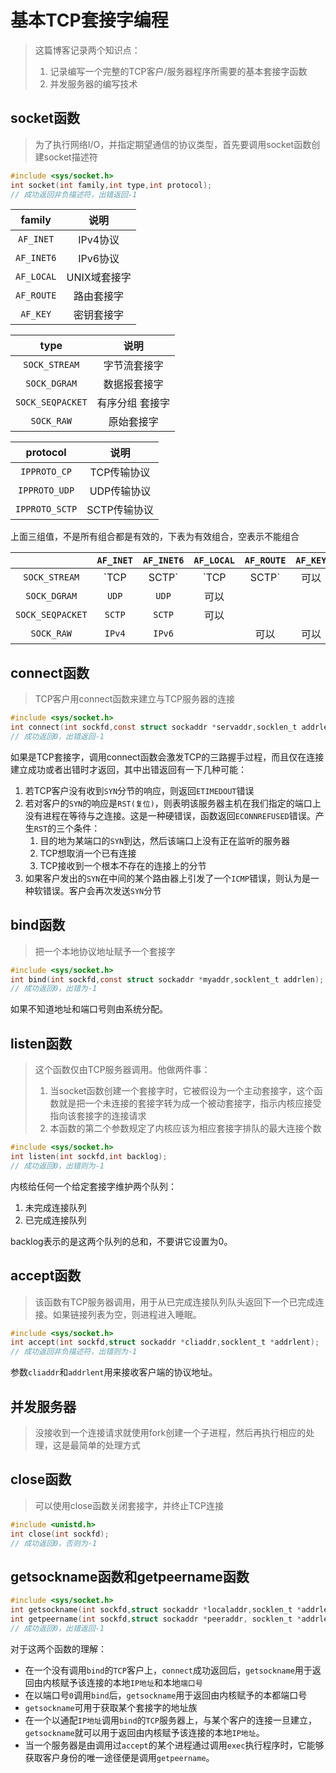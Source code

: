 # 基本TCP套接字编程

>   这篇博客记录两个知识点：
>
>   1.  记录编写一个完整的TCP客户/服务器程序所需要的基本套接字函数
>   2.  并发服务器的编写技术

## socket函数

>   为了执行网络I/O，并指定期望通信的协议类型，首先要调用socket函数创建socket描述符

```c
#include <sys/socket.h>
int socket(int family,int type,int protocol);
// 成功返回非负描述符，出错返回-1
```

|   family   |     说明     |
| :--------: | :----------: |
| `AF_INET`  |   IPv4协议   |
| `AF_INET6` |   IPv6协议   |
| `AF_LOCAL` | UNIX域套接字 |
| `AF_ROUTE` |  路由套接字  |
|  `AF_KEY`  |  密钥套接字  |

|       type       |      说明       |
| :--------------: | :-------------: |
|  `SOCK_STREAM`   |  字节流套接字   |
|   `SOCK_DGRAM`   |  数据报套接字   |
| `SOCK_SEQPACKET` | 有序分组 套接字 |
|    `SOCK_RAW`    |   原始套接字    |

|    protocol    |     说明     |
| :------------: | :----------: |
|  `IPPROTO_CP`  | TCP传输协议  |
| `IPPROTO_UDP`  | UDP传输协议  |
| `IPPROTO_SCTP` | SCTP传输协议 |

上面三组值，不是所有组合都是有效的，下表为有效组合，空表示不能组合

|                  | `AF_INET`  | `AF_INET6` | `AF_LOCAL` | `AF_ROUTE` | `AF_KEY` |
| :--------------: | :--------: | :--------: | :--------: | :--------: | :------: |
|  `SOCK_STREAM`   | `TCP|SCTP` | `TCP|SCTP` |    可以    |            |          |
|   `SOCK_DGRAM`   |   `UDP`    |   `UDP`    |    可以    |            |          |
| `SOCK_SEQPACKET` |   `SCTP`   |   `SCTP`   |    可以    |            |          |
|    `SOCK_RAW`    |   `IPv4`   |   `IPv6`   |            |    可以    |   可以   |

## connect函数

>   TCP客户用connect函数来建立与TCP服务器的连接

```c
#include <sys/socket.h>
int connect(int sockfd,const struct sockaddr *servaddr,socklen_t addrlen);
// 成功返回0，出错返回-1
```

如果是TCP套接字，调用connect函数会激发TCP的三路握手过程，而且仅在连接建立成功或者出错时才返回，其中出错返回有一下几种可能：

1.  若TCP客户没有收到`SYN`分节的响应，则返回`ETIMEDOUT`错误
2.  若对客户的`SYN`的响应是`RST(复位)`，则表明该服务器主机在我们指定的端口上没有进程在等待与之连接。这是一种硬错误，函数返回`ECONNREFUSED`错误。产生`RST`的三个条件：
    1.  目的地为某端口的`SYN`到达，然后该端口上没有正在监听的服务器
    2.  TCP想取消一个已有连接
    3.  TCP接收到一个根本不存在的连接上的分节
3.  如果客户发出的`SYN`在中间的某个路由器上引发了一个`ICMP`错误，则认为是一种软错误。客户会再次发送`SYN`分节

## bind函数

>   把一个本地协议地址赋予一个套接字

```c
#include <sys/socket.h>
int bind(int sockfd,const struct sockaddr *myaddr,socklent_t addrlen);
// 成功返回0，出错为-1
```

如果不知道地址和端口号则由系统分配。

## listen函数

>   这个函数仅由TCP服务器调用。他做两件事：
>
>   1.  当socket函数创建一个套接字时，它被假设为一个主动套接字，这个函数就是把一个未连接的套接字转为成一个被动套接字，指示内核应接受指向该套接字的连接请求
>   2.  本函数的第二个参数规定了内核应该为相应套接字排队的最大连接个数

```c
#include <sys/socket.h>
int listen(int sockfd,int backlog);
// 成功返回0，出错则为-1
```

内核给任何一个给定套接字维护两个队列：

1.  未完成连接队列
2.  已完成连接队列

backlog表示的是这两个队列的总和，不要讲它设置为0。

## accept函数

>   该函数有TCP服务器调用，用于从已完成连接队列队头返回下一个已完成连接。如果链接列表为空，则进程进入睡眠。

```c
#include <sys/socket.h>
int accept(int sockfd,struct sockaddr *cliaddr,socklent_t *addrlent);
// 成功返回非负描述符，出错则为-1
```

参数`cliaddr`和`addrlent`用来接收客户端的协议地址。

## 并发服务器

>   没接收到一个连接请求就使用fork创建一个子进程，然后再执行相应的处理，这是最简单的处理方式

## close函数

>   可以使用close函数关闭套接字，并终止TCP连接

```c
#include <unistd.h>
int close(int sockfd);
// 成功返回0，否则为-1
```

## getsockname函数和getpeername函数

```c
#include <sys/socket.h>
int getsockname(int sockfd,struct sockaddr *localaddr,socklen_t *addrlen);
int getpeername(int sockfd,struct sockaddr *peeraddr, socklen_t *addrlen);
// 成功返回0，出错返回-1
```

对于这两个函数的理解：

*   在一个没有调用`bind`的`TCP`客户上，`connect`成功返回后，`getsockname`用于返回由内核赋予该连接的本地`IP地址`和本地`端口号`
*   在以端口号`0`调用`bind`后，`getsockname`用于返回由内核赋予的本都端口号
*   `getsockname`可用于获取某个套接字的地址族
*   在一个以通配`IP地址`调用`bind`的`TCP`服务器上，与某个客户的连接一旦建立，`getsockname`就可以用于返回由内核赋予该连接的本地`IP地址`。
*   当一个服务器是由调用过`accept`的某个进程通过调用`exec`执行程序时，它能够获取客户身份的唯一途径便是调用`getpeername`。